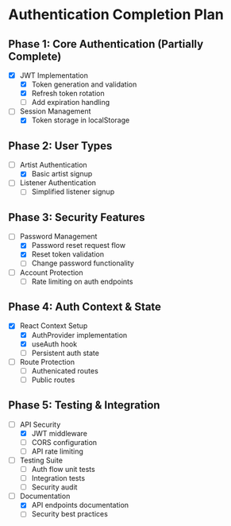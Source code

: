 
# Authentication Completion Plan

## Phase 1: Core Authentication (Partially Complete)
- [x] JWT Implementation
  - [x] Token generation and validation
  - [x] Refresh token rotation
  - [ ] Add expiration handling
- [ ] Session Management
  - [x] Token storage in localStorage

## Phase 2: User Types
- [ ] Artist Authentication
  - [x] Basic artist signup
- [ ] Listener Authentication
  - [ ] Simplified listener signup

## Phase 3: Security Features
- [ ] Password Management
  - [x] Password reset request flow
  - [x] Reset token validation
  - [ ] Change password functionality
- [ ] Account Protection
  - [ ] Rate limiting on auth endpoints

## Phase 4: Auth Context & State
- [x] React Context Setup
  - [x] AuthProvider implementation
  - [x] useAuth hook
  - [ ] Persistent auth state
- [ ] Route Protection
  - [ ] Authenicated routes
  - [ ] Public routes

## Phase 5: Testing & Integration
- [ ] API Security
  - [x] JWT middleware
  - [ ] CORS configuration
  - [ ] API rate limiting
- [ ] Testing Suite
  - [ ] Auth flow unit tests
  - [ ] Integration tests
  - [ ] Security audit
- [ ] Documentation
  - [x] API endpoints documentation
  - [ ] Security best practices
